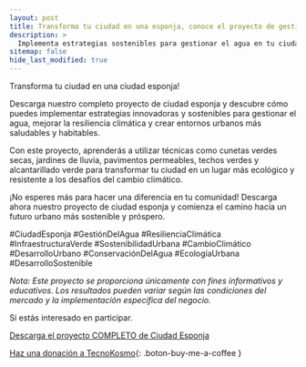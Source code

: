 ```yaml
---
layout: post
title: Transforma tu ciudad en una esponja, conoce el proyecto de gestión del agua urbana
description: >
  Implementa estrategias sostenibles para gestionar el agua en tu ciudad y promover la resiliencia climática. Descarga el proyecto completo y haz la diferencia hoy mismo. 
sitemap: false
hide_last_modified: true
---
```



Transforma tu ciudad en una ciudad esponja!

Descarga nuestro completo proyecto de ciudad esponja y descubre cómo puedes implementar estrategias innovadoras y sostenibles para gestionar el agua, mejorar la resiliencia climática y crear entornos urbanos más saludables y habitables.

Con este proyecto, aprenderás a utilizar técnicas como cunetas verdes secas, jardines de lluvia, pavimentos permeables, techos verdes y alcantarillado verde para transformar tu ciudad en un lugar más ecológico y resistente a los desafíos del cambio climático.

¡No esperes más para hacer una diferencia en tu comunidad! Descarga ahora nuestro proyecto de ciudad esponja y comienza el camino hacia un futuro urbano más sostenible y próspero.

#CiudadEsponja #GestiónDelAgua #ResilienciaClimática #InfraestructuraVerde #SostenibilidadUrbana #CambioClimático #DesarrolloUrbano #ConservaciónDelAgua #EcologíaUrbana #DesarrolloSostenible

*Nota: Este proyecto se proporciona únicamente con fines informativos y educativos. Los resultados pueden variar según las condiciones del mercado y la implementación específica del negocio.*

Si estás interesado en participar.

[Descarga el proyecto COMPLETO de Ciudad Esponja](https://www.dropbox.com/scl/fo/enkws3kwcw3km0kqndmhj/h?rlkey=l83sfg2jhkq54abrzo53qezjr&dl=0)

[Haz una donación a TecnoKosmo](https://www.buymeacoffee.com/nain.taleb){: .boton-buy-me-a-coffee }

<object data="../ciudadEsponja.pdf" width="100%" height="600" type='application/pdf'></object>





